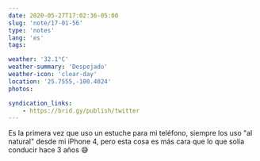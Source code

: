 ```yaml
---
date: 2020-05-27T17:02:36-05:00
slug: 'note/17-01-56'
type: 'notes'
lang: 'es'
tags:

weather: '32.1°C'
weather-summary: 'Despejado'
weather-icon: 'clear-day'
location: '25.7555,-100.4024'
photos:

syndication_links:
    - https://brid.gy/publish/twitter
---
```

Es la primera vez que uso un estuche para mi teléfono, siempre los uso "al natural" desde mi iPhone 4, pero esta cosa es más cara que lo que solía conducir hace 3 años 😅